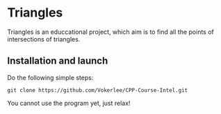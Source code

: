 # Triangles

Triangles is an educcational project, which aim is to find all the points of intersections of triangles.

## Installation and launch

Do the following simple steps:
```
git clone https://github.com/Vokerlee/CPP-Course-Intel.git
```

You cannot use the program yet, just relax!
